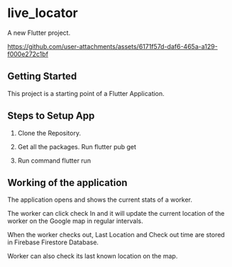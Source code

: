 # live_locator

A new Flutter project.


https://github.com/user-attachments/assets/6171f57d-daf6-465a-a129-f000e272c1bf

## Getting Started

This project is a starting point of a Flutter Application.

## Steps to Setup App

1. Clone the Repository.

2. Get all the packages. Run flutter pub get

3. Run command flutter run

## Working of the application

The application opens and shows the current stats of a worker.

The worker can click check In and it will update the current location of the worker on the Google map in regular intervals.

When the worker checks out, Last Location and Check out time are stored in Firebase Firestore Database.

Worker can also check its last known location on the map.


